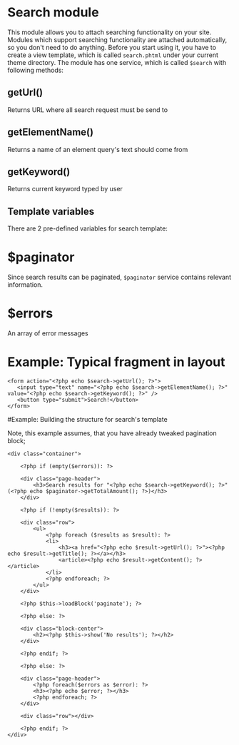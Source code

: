 Search module
=============


This module allows you to attach searching functionality on your site. Modules which support searching functionality are attached automatically, so you don't need to do anything. Before you start using it, you have to create a view template, which is called `search.phtml` under your current theme directory. The module has one service, which is called `$search` with following methods:

## getUrl()

Returns URL where all search request must be send to

## getElementName()

Returns a name of an element query's text should come from

## getKeyword()

Returns current keyword typed by user


## Template variables

There are 2 pre-defined variables for search template:

# $paginator

Since search results can be paginated, `$paginator` service contains relevant information.

# $errors

An array of error messages
 

# Example: Typical fragment in layout

    <form action="<?php echo $search->getUrl(); ?>">
       <input type="text" name="<?php echo $search->getElementName(); ?>" value="<?php echo $search->getKeyword(); ?>" />
       <button type="submit">Search!</button>
    </form>

 

#Example: Building the structure for search's template

Note, this example assumes, that you have already tweaked pagination block;

    <div class="container">
    
        <?php if (empty($errors)): ?>
    
        <div class="page-header">
            <h3>Search results for "<?php echo $search->getKeyword(); ?>" (<?php echo $paginator->getTotalAmount(); ?>)</h3>
        </div>
    
        <?php if (!empty($results)): ?>
    
        <div class="row">
            <ul>
                <?php foreach ($results as $result): ?>
                <li>
                    <h3><a href="<?php echo $result->getUrl(); ?>"><?php echo $result->getTitle(); ?></a></h3>
                    <article><?php echo $result->getContent(); ?></article>
                </li>
                <?php endforeach; ?>
            </ul>
        </div>
    
        <?php $this->loadBlock('paginate'); ?>
    
        <?php else: ?>
        
        <div class="block-center">
            <h2><?php $this->show('No results'); ?></h2>
        </div>
    
        <?php endif; ?>
    
        <?php else: ?>
    
        <div class="page-header">
            <?php foreach($errors as $error): ?>
            <h3><?php echo $error; ?></h3>
            <?php endforeach; ?>
        </div>
    
        <div class="row"></div>
    
        <?php endif; ?>
    </div>

